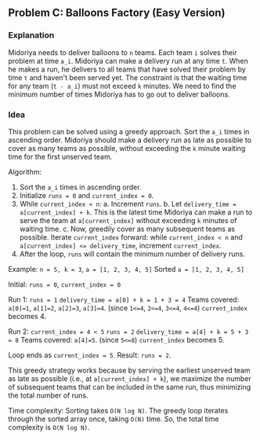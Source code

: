 ## Problem C: Balloons Factory (Easy Version)

### Explanation

Midoriya needs to deliver balloons to `n` teams. Each team `i` solves their problem at time `a_i`. Midoriya can make a delivery run at any time `t`. When he makes a run, he delivers to all teams that have solved their problem by time `t` and haven't been served yet. The constraint is that the waiting time for any team (`t - a_i`) must not exceed `k` minutes. We need to find the minimum number of times Midoriya has to go out to deliver balloons.

### Idea

This problem can be solved using a greedy approach. Sort the `a_i` times in ascending order. Midoriya should make a delivery run as late as possible to cover as many teams as possible, without exceeding the `k` minute waiting time for the first unserved team.

Algorithm:
1. Sort the `a_i` times in ascending order.
2. Initialize `runs = 0` and `current_index = 0`.
3. While `current_index < n`:
    a. Increment `runs`.
    b. Let `delivery_time = a[current_index] + k`. This is the latest time Midoriya can make a run to serve the team at `a[current_index]` without exceeding `k` minutes of waiting time.
    c. Now, greedily cover as many subsequent teams as possible. Iterate `current_index` forward: while `current_index < n` and `a[current_index] <= delivery_time`, increment `current_index`.
4. After the loop, `runs` will contain the minimum number of delivery runs.

Example: `n = 5, k = 3`, `a = [1, 2, 3, 4, 5]`
Sorted `a = [1, 2, 3, 4, 5]`

Initial: `runs = 0`, `current_index = 0`

Run 1:
  `runs = 1`
  `delivery_time = a[0] + k = 1 + 3 = 4`
  Teams covered: `a[0]=1`, `a[1]=2`, `a[2]=3`, `a[3]=4`. (since `1<=4`, `2<=4`, `3<=4`, `4<=4`)
  `current_index` becomes 4.

Run 2:
  `current_index = 4 < 5`
  `runs = 2`
  `delivery_time = a[4] + k = 5 + 3 = 8`
  Teams covered: `a[4]=5`. (since `5<=8`)
  `current_index` becomes 5.

Loop ends as `current_index = 5`.
Result: `runs = 2`.

This greedy strategy works because by serving the earliest unserved team as late as possible (i.e., at `a[current_index] + k`), we maximize the number of subsequent teams that can be included in the same run, thus minimizing the total number of runs.

Time complexity: Sorting takes `O(N log N)`. The greedy loop iterates through the sorted array once, taking `O(N)` time. So, the total time complexity is `O(N log N)`.
